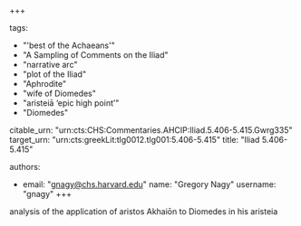 +++

tags:
- "&#39;best of the Achaeans&#39;"
- "A Sampling of Comments on the Iliad"
- "narrative arc"
- "plot of the Iliad"
- "Aphrodite"
- "wife of Diomedes"
- "aristeiā ‘epic high point’"
- "Diomedes"

citable_urn: "urn:cts:CHS:Commentaries.AHCIP:Iliad.5.406-5.415.Gwrg335"
target_urn: "urn:cts:greekLit:tlg0012.tlg001:5.406-5.415"
title: "Iliad 5.406-5.415"

authors:
- email: "gnagy@chs.harvard.edu"
  name: "Gregory Nagy"
  username: "gnagy"
+++

<p>analysis of the application of aristos Akhaiōn to Diomedes in his aristeia</p>